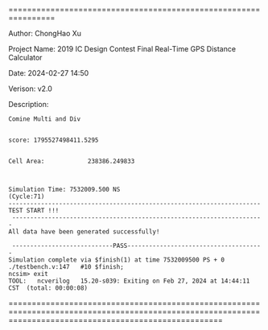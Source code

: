 
================================================================

Author:
	ChongHao Xu


Project Name:
	2019 IC Design Contest Final
	Real-Time GPS Distance Calculator


Date:
	2024-02-27 14:50
	

Verison:
	v2.0


Description:
 

	Comine Multi and Div


	score: 1795527498411.5295
	
	
  	Cell Area:            238386.249833


	
	Simulation Time: 7532009.500 NS
	(Cycle:71)
	----------------------------------------------------------------------
	TEST START !!!
	 ----------------------------------------------------------------------
	All data have been generated successfully!
	
	 ----------------------------PASS--------------------------------------
	Simulation complete via $finish(1) at time 7532009500 PS + 0
	./testbench.v:147 	#10 $finish;
	ncsim> exit
	TOOL:	ncverilog	15.20-s039: Exiting on Feb 27, 2024 at 14:44:11 CST  (total: 00:00:08)




==========================================================================================================================================================
